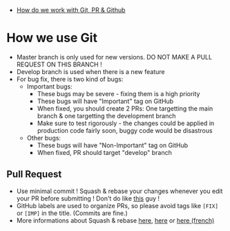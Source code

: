- [How do we work with Git, PR & Github](#how-we-use-git)

# How we use Git
- Master branch is only used for new versions. DO NOT MAKE A PULL REQUEST ON THIS BRANCH !
- Develop branch is used when there is a new feature
- For bug fix, there is two kind of bugs:
  - Important bugs:
    - These bugs may be severe - fixing them is a high priority
    - These bugs will have "Important" tag on GitHub
    - When fixed, you should create 2 PRs: One targetting the main branch & one targetting the development branch
    - Make sure to test rigorously - the changes could be applied in production code fairly soon, buggy code would be disastrous
  - Other bugs:
    - These bugs will have "Non-Important" tag on GitHub
    - When fixed, PR should target "develop" branch

## Pull Request
- Use minimal commit ! Squash & rebase your changes whenever you edit your PR before submitting ! Don't do like [this](https://github.com/tazz4843/McPy/pull/20) guy !
- GitHub labels are used to organize PRs, so please avoid tags like `[FIX]` or `[IMP]` in the title. (Commits are fine.)
- More informations about Squash & rebase [here](https://www.internalpointers.com/post/squash-commits-into-one-git), [here](https://www.devroom.io/2011/07/05/git-squash-your-latests-commits-into-one/) or [here (french)](https://www.ekino.com/articles/comment-squasher-efficacement-ses-commits-avec-git)
